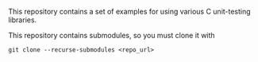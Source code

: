This repository contains a set of examples for using various C unit-testing libraries.

This repository contains submodules, so you must clone it with

    git clone --recurse-submodules <repo_url>


